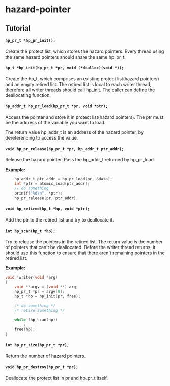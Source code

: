 # hazard-pointer

## Tutorial

#### `hp_pr_t *hp_pr_init();`

Create the protect list, which stores the hazard pointers. Every thread using the same hazard pointers should share the same hp_pr_t.

#### `hp_t *hp_init(hp_pr_t *pr, void (*dealloc)(void *));`

Create the hp_t, which comprises an existing protect list(hazard pointers) and an empty retired list. The retired list is local to each writer thread, therefore all writer threads should call hp_init. The caller can define the deallocating function.

#### `hp_addr_t hp_pr_load(hp_pr_t *pr, void *ptr);`

Access the pointer and store it in protect list(hazard pointers). The ptr must be the address of the variable you want to load.

The return value hp_addr_t is an address of the hazard pointer, by dereferencing to access the value.

#### `void hp_pr_release(hp_pr_t *pr, hp_addr_t ptr_addr);`

Release the hazard pointer. Pass the hp_addr_t returned by hp_pr_load.

**Example:**
```c
    hp_addr_t ptr_addr = hp_pr_load(pr, &data);
    int *ptr = atomic_load(ptr_addr);
    // do something
    printf("%d\n", *ptr);
    hp_pr_release(pr, ptr_addr);
```

#### `void hp_retired(hp_t *hp, void *ptr);`

Add the ptr to the retired list and try to deallocate it.

#### `int hp_scan(hp_t *hp);`

Try to release the pointers in the retired list. The return value is the number of pointers that can't be deallocated. Before the writer thread returns, it should use this function to ensure that there aren't remaining pointers in the retired list.

**Example:**
```c
void *writer(void *arg)
{
    void **argv = (void **) arg;
    hp_pr_t *pr = argv[0];
    hp_t *hp = hp_init(pr, free);
    
    /* do something */
    /* retire something */
    
    while (hp_scan(hp))
        ;
    free(hp);
}
```

#### `int hp_pr_size(hp_pr_t *pr);`

Return the number of hazard pointers.

#### `void hp_pr_destroy(hp_pr_t *pr);`

Deallocate the protect list in pr and hp_pr_t itself.
 
